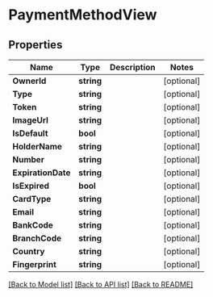 # PaymentMethodView

## Properties

Name | Type | Description | Notes
------------ | ------------- | ------------- | -------------
**OwnerId** | **string** |  | [optional] 
**Type** | **string** |  | [optional] 
**Token** | **string** |  | [optional] 
**ImageUrl** | **string** |  | [optional] 
**IsDefault** | **bool** |  | [optional] 
**HolderName** | **string** |  | [optional] 
**Number** | **string** |  | [optional] 
**ExpirationDate** | **string** |  | [optional] 
**IsExpired** | **bool** |  | [optional] 
**CardType** | **string** |  | [optional] 
**Email** | **string** |  | [optional] 
**BankCode** | **string** |  | [optional] 
**BranchCode** | **string** |  | [optional] 
**Country** | **string** |  | [optional] 
**Fingerprint** | **string** |  | [optional] 

[[Back to Model list]](../README.md#documentation-for-models) [[Back to API list]](../README.md#documentation-for-api-endpoints) [[Back to README]](../README.md)


